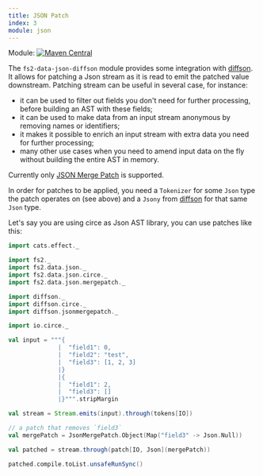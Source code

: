 ```yaml
---
title: JSON Patch
index: 3
module: json
---
```


Module: [![Maven Central](https://img.shields.io/maven-central/v/org.gnieh/fs2-data-json-diffson_2.13.svg)](https://mvnrepository.com/artifact/org.gnieh/fs2-data-json-diffson_2.13)

The `fs2-data-json-diffson` module provides some integration with [diffson][diffson].
It allows for patching a Json stream as it is read to emit the patched value downstream.
Patching stream can be useful in several case, for instance:
 - it can be used to filter out fields you don't need for further processing, before building an AST with these fields;
 - it can be used to make data from an input stream anonymous by removing names or identifiers;
 - it makes it possible to enrich an input stream with extra data you need for further processing;
 - many other use cases when you need to amend input data on the fly without building the entire AST in memory.

Currently only [JSON Merge Patch][jsonmergepatch] is supported.

In order for patches to be applied, you need a `Tokenizer` for some `Json` type the patch operates on (see above) and a `Jsony` from [diffson][diffson] for that same `Json` type.

Let's say you are using circe as Json AST library, you can use patches like this:
```scala mdoc
import cats.effect._

import fs2._
import fs2.data.json._
import fs2.data.json.circe._
import fs2.data.json.mergepatch._

import diffson._
import diffson.circe._
import diffson.jsonmergepatch._

import io.circe._

val input = """{
              |  "field1": 0,
              |  "field2": "test",
              |  "field3": [1, 2, 3]
              |}
              |{
              |  "field1": 2,
              |  "field3": []
              |}""".stripMargin

val stream = Stream.emits(input).through(tokens[IO])

// a patch that removes `field3`
val mergePatch = JsonMergePatch.Object(Map("field3" -> Json.Null))

val patched = stream.through(patch[IO, Json](mergePatch))

patched.compile.toList.unsafeRunSync()
```

[diffson]: https://github.com/gnieh/diffson
[jsonmergepatch]: https://tools.ietf.org/html/rfc7396
